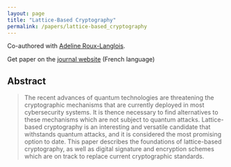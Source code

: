 ```yaml
---
layout: page
title: "Lattice-Based Cryptography"
permalink: /papers/lattice-based_cryptography
---
```


Co-authored with [Adeline Roux-Langlois](https://people.irisa.fr/Adeline.Roux-Langlois/).    

Get paper on the [journal website](https://www.techniques-ingenieur.fr/base-documentaire/technologies-de-l-information-th9/cryptographie-authentification-protocoles-de-securite-vpn-42314210/cryptographie-reposant-sur-les-reseaux-euclidiens-h5216/) (French language)

## Abstract
> The recent advances of quantum technologies are threatening the cryptographic mechanisms that are currently deployed in most cybersecurity systems. It is thence necessary to find alternatives to these mechanisms which are not subject to quantum attacks. Lattice-based cryptography is an interesting and versatile candidate that withstands quantum attacks, and it is considered the most promising option to date. This paper describes the foundations of lattice-based cryptography, as well as digital signature and encryption schemes which are on track to replace current cryptographic standards.